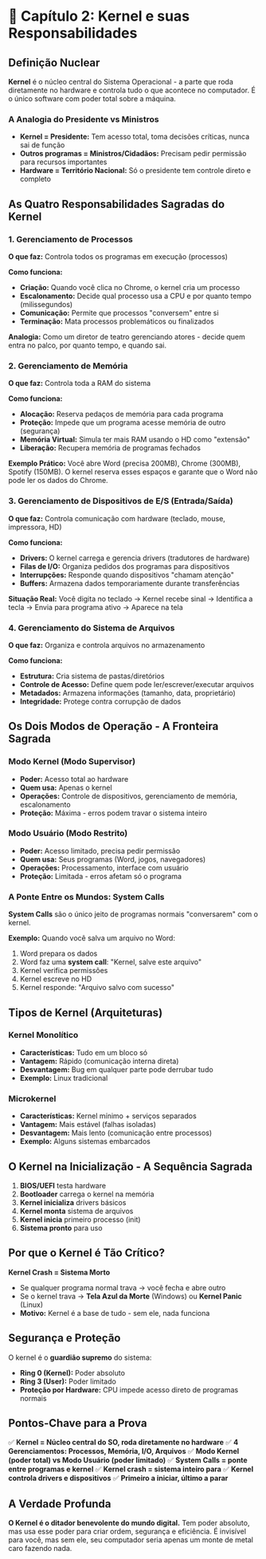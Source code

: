 # 🧠 Capítulo 2: Kernel e suas Responsabilidades

## Definição Nuclear

**Kernel** é o núcleo central do Sistema Operacional - a parte que roda diretamente no hardware e controla tudo o que acontece no computador. É o único software com poder total sobre a máquina.

### A Analogia do Presidente vs Ministros

- **Kernel = Presidente:** Tem acesso total, toma decisões críticas, nunca sai de função
- **Outros programas = Ministros/Cidadãos:** Precisam pedir permissão para recursos importantes
- **Hardware = Território Nacional:** Só o presidente tem controle direto e completo

## As Quatro Responsabilidades Sagradas do Kernel

### 1. Gerenciamento de Processos
**O que faz:** Controla todos os programas em execução (processos)

**Como funciona:**
- **Criação:** Quando você clica no Chrome, o kernel cria um processo
- **Escalonamento:** Decide qual processo usa a CPU e por quanto tempo (milissegundos)
- **Comunicação:** Permite que processos "conversem" entre si
- **Terminação:** Mata processos problemáticos ou finalizados

**Analogia:** Como um diretor de teatro gerenciando atores - decide quem entra no palco, por quanto tempo, e quando sai.

### 2. Gerenciamento de Memória
**O que faz:** Controla toda a RAM do sistema

**Como funciona:**
- **Alocação:** Reserva pedaços de memória para cada programa
- **Proteção:** Impede que um programa acesse memória de outro (segurança)
- **Memória Virtual:** Simula ter mais RAM usando o HD como "extensão"
- **Liberação:** Recupera memória de programas fechados

**Exemplo Prático:** Você abre Word (precisa 200MB), Chrome (300MB), Spotify (150MB). O kernel reserva esses espaços e garante que o Word não pode ler os dados do Chrome.

### 3. Gerenciamento de Dispositivos de E/S (Entrada/Saída)
**O que faz:** Controla comunicação com hardware (teclado, mouse, impressora, HD)

**Como funciona:**
- **Drivers:** O kernel carrega e gerencia drivers (tradutores de hardware)
- **Filas de I/O:** Organiza pedidos dos programas para dispositivos
- **Interrupções:** Responde quando dispositivos "chamam atenção"
- **Buffers:** Armazena dados temporariamente durante transferências

**Situação Real:** Você digita no teclado → Kernel recebe sinal → Identifica a tecla → Envia para programa ativo → Aparece na tela

### 4. Gerenciamento do Sistema de Arquivos
**O que faz:** Organiza e controla arquivos no armazenamento

**Como funciona:**
- **Estrutura:** Cria sistema de pastas/diretórios
- **Controle de Acesso:** Define quem pode ler/escrever/executar arquivos
- **Metadados:** Armazena informações (tamanho, data, proprietário)
- **Integridade:** Protege contra corrupção de dados

## Os Dois Modos de Operação - A Fronteira Sagrada

### Modo Kernel (Modo Supervisor)
- **Poder:** Acesso total ao hardware
- **Quem usa:** Apenas o kernel
- **Operações:** Controle de dispositivos, gerenciamento de memória, escalonamento
- **Proteção:** Máxima - erros podem travar o sistema inteiro

### Modo Usuário (Modo Restrito)
- **Poder:** Acesso limitado, precisa pedir permissão
- **Quem usa:** Seus programas (Word, jogos, navegadores)
- **Operações:** Processamento, interface com usuário
- **Proteção:** Limitada - erros afetam só o programa

### A Ponte Entre os Mundos: System Calls

**System Calls** são o único jeito de programas normais "conversarem" com o kernel.

**Exemplo:** Quando você salva um arquivo no Word:
1. Word prepara os dados
2. Word faz uma **system call**: "Kernel, salve este arquivo"
3. Kernel verifica permissões
4. Kernel escreve no HD
5. Kernel responde: "Arquivo salvo com sucesso"

## Tipos de Kernel (Arquiteturas)

### Kernel Monolítico
- **Características:** Tudo em um bloco só
- **Vantagem:** Rápido (comunicação interna direta)
- **Desvantagem:** Bug em qualquer parte pode derrubar tudo
- **Exemplo:** Linux tradicional

### Microkernel
- **Características:** Kernel mínimo + serviços separados
- **Vantagem:** Mais estável (falhas isoladas)
- **Desvantagem:** Mais lento (comunicação entre processos)
- **Exemplo:** Alguns sistemas embarcados

## O Kernel na Inicialização - A Sequência Sagrada

1. **BIOS/UEFI** testa hardware
2. **Bootloader** carrega o kernel na memória
3. **Kernel inicializa** drivers básicos
4. **Kernel monta** sistema de arquivos
5. **Kernel inicia** primeiro processo (init)
6. **Sistema pronto** para uso

## Por que o Kernel é Tão Crítico?

**Kernel Crash = Sistema Morto**
- Se qualquer programa normal trava → você fecha e abre outro
- Se o kernel trava → **Tela Azul da Morte** (Windows) ou **Kernel Panic** (Linux)
- **Motivo:** Kernel é a base de tudo - sem ele, nada funciona

## Segurança e Proteção

O kernel é o **guardião supremo** do sistema:
- **Ring 0 (Kernel):** Poder absoluto
- **Ring 3 (User):** Poder limitado
- **Proteção por Hardware:** CPU impede acesso direto de programas normais

## Pontos-Chave para a Prova

✅ **Kernel = Núcleo central do SO, roda diretamente no hardware**
✅ **4 Gerenciamentos: Processos, Memória, I/O, Arquivos**
✅ **Modo Kernel (poder total) vs Modo Usuário (poder limitado)**
✅ **System Calls = ponte entre programas e kernel**
✅ **Kernel crash = sistema inteiro para**
✅ **Kernel controla drivers e dispositivos**
✅ **Primeiro a iniciar, último a parar**

## A Verdade Profunda

**O Kernel é o ditador benevolente do mundo digital.** Tem poder absoluto, mas usa esse poder para criar ordem, segurança e eficiência. É invisível para você, mas sem ele, seu computador seria apenas um monte de metal caro fazendo nada.